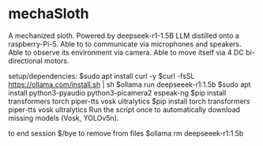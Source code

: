 # mechaSloth
A mechanized sloth. Powered by deepseek-r1-1.5B LLM distilled onto a raspberry-Pi-5. Able to to communicate via microphones and speakers. Able to observe its environment via camera. Able to move itself via 4 DC bi-directional motors. 

setup/dependencies:
    $sudo apt install curl -y
    $curl -fsSL https://ollama.com/install.sh | sh
    $ollama run deepseeek-r1:1.5b
    $sudo apt install python3-pyaudio python3-picamera2 espeak-ng
    $pip install transformers torch piper-tts vosk ultralytics
    $pip install torch transformers piper-tts vosk ultralytics
    Run the script once to automatically download missing models (Vosk, YOLOv5n).

to end session
    $/bye
to remove from files
    $ollama rm deepseeek-r1:1.5b
